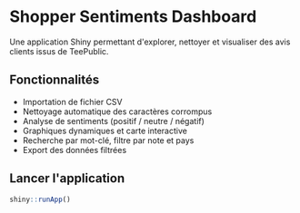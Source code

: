 # Shopper Sentiments Dashboard

Une application Shiny permettant d'explorer, nettoyer et visualiser des avis clients issus de TeePublic.

## Fonctionnalités

- Importation de fichier CSV
- Nettoyage automatique des caractères corrompus
- Analyse de sentiments (positif / neutre / négatif)
- Graphiques dynamiques et carte interactive
- Recherche par mot-clé, filtre par note et pays
- Export des données filtrées

## Lancer l'application

```r
shiny::runApp()
